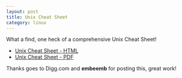 ```yaml
---
layout: post
title: Unix Cheat Sheet
category: linux
---
```


What a find, one heck of a comprehensive Unix Cheat Sheet!

* [Unix Cheat Sheet - HTML](http://cb.vu/unixtoolbox.xhtml)
* [Unix Cheat Sheet - PDF](http://cb.vu/unixtoolbox.book.pdf)

Thanks goes to Digg.com and **embeemb** for posting this, great work!

